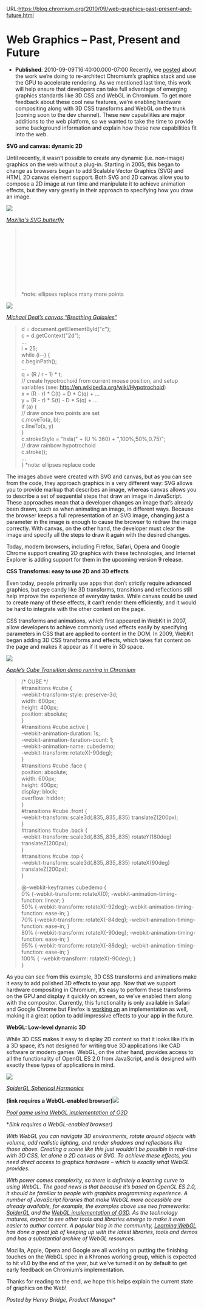 URL:https://blog.chromium.org/2010/09/web-graphics-past-present-and-future.html
# Web Graphics – Past, Present and Future
- **Published**: 2010-09-09T16:40:00.000-07:00
Recently, we [posted](http://blog.chromium.org/2010/08/chromium-graphics-overhaul.html) about the work we’re doing to re-architect Chromium’s graphics stack and use the GPU to accelerate rendering. As we mentioned last time, this work will help ensure that developers can take full advantage of emerging graphics standards like 3D CSS and WebGL in Chromium. To get more feedback about these cool new features, we’re enabling hardware compositing along with 3D CSS transforms and WebGL on the trunk (coming soon to the dev channel). These new capabilities are major additions to the web platform, so we wanted to take the time to provide some background information and explain how these new capabilities fit into the web.  
  
**SVG and canvas: dynamic 2D**  
  
Until recently, it wasn’t possible to create any dynamic (i.e. non-image) graphics on the web without a plug-in. Starting in 2005, this began to change as browsers began to add Scalable Vector Graphics (SVG) and HTML 2D canvas element support. Both SVG and 2D canvas allow you to compose a 2D image at run time and manipulate it to achieve animation effects, but they vary greatly in their approach to specifying how you draw an image.  
  
  
[![](https://blogger.googleusercontent.com/img/b/R29vZ2xl/AVvXsEj3zbDk5PbCPGB57MzPEExdxmE9-EKJGTytfoXWEidMdtps_gOaR8fKjtSRkdXZAMaXfBMC17x1mrlT_byKGyZ_kmF0MizohSoPj5c7IigFHRCY2wFU6GbvsLYYX5zmyvseqhApZWqXXCE/s200/svg-butterfly.png)](http://www.croczilla.com/bits_and_pieces/svg/samples/butterfly/butterfly.svg)  

[*Mozilla's SVG butterfly*](http://www.croczilla.com/bits_and_pieces/svg/samples/butterfly/butterfly.svg)

> <?xml version="1.0"?>  
> <!DOCTYPE svg PUBLIC  
> "-//W3C//DTD SVG 1.1//EN"  
> "http://www.w3.org/Graphics/SVG/1.1/DTD/svg11.dtd">  
> <svg xmlns="http://www.w3.org/2000/svg" xmlns:xlink="http://www.w3.org/1999/xlink">  
> <path style="stroke-width:1; fill:rgb(246,127,0); stroke:none" d="M204.33 13..."/>  
> <path style="stroke-width:1; fill:rgb(0,0,0); stroke:none" d="M203.62 139.62..." />  
> <path style="stroke-width:1; fill:rgb(255,246,227); stroke:none"  
> d="M363.73 85.73 C359.27 86.29 355.23 86.73..."/>  
> </svg>  
>   
> \*note: ellipses replace many more points

  
[![](http://www.chromeexperiments.com/detail/breathing-galaxies/img/ahBjaHJvbWV4cGVyaW1lbnRzchgLEg9FeHBlcmltZW50SW1hZ2UYmdfdAQw/large)](http://www.chromeexperiments.com/detail/breathing-galaxies/)

[*Michael Deal’s canvas “Breathing Galaxies”*](http://www.chromeexperiments.com/detail/breathing-galaxies/)

> d = document.getElementById("c");  
> c = d.getContext("2d");  
> ...  
> i = 25;  
> while (i--) {  
> c.beginPath();  
> ...  
> q = (R / r - 1) \* t;  
> // create hypotrochoid from current mouse position, and setup variables (see: http://en.wikipedia.org/wiki/Hypotrochoid)  
> x = (R - r) \* C(t) + D \* C(q) + ...  
> y = (R - r) \* S(t) - D \* S(q) + ...  
> if (a) {  
> // draw once two points are set  
> c.moveTo(a, b);  
> c.lineTo(x, y)  
> }  
> c.strokeStyle = "hsla(" + (U % 360) + ",100%,50%,0.75)";  
> // draw rainbow hypotrochoid  
> c.stroke();  
> ...  
> } \*note: ellipses replace code

  
  
The images above were created with SVG and canvas, but as you can see from the code, they approach graphics in a very different way: SVG allows you to provide markup that describes an image, whereas canvas allows you to describe a set of sequential steps that draw an image in JavaScript. These approaches mean that a developer changes an image that’s already been drawn, such as when animating an image, in different ways. Because the browser keeps a full representation of an SVG image, changing just a parameter in the image is enough to cause the browser to redraw the image correctly. With canvas, on the other hand, the developer must clear the image and specify all the steps to draw it again with the desired changes.  
  
Today, modern browsers, including Firefox, Safari, Opera and Google Chrome support creating 2D graphics with these technologies, and Internet Explorer is adding support for them in the upcoming version 9 release.  
  
**CSS Transforms: easy to use 2D and 3D effects**  
  
Even today, people primarily use apps that don’t strictly require advanced graphics, but eye candy like 3D transforms, transitions and reflections still help improve the experience of everyday tasks. While canvas could be used to create many of these effects, it can’t render them efficiently, and it would be hard to integrate with the other content on the page.  
  
CSS transforms and animations, which first appeared in WebKit in 2007, allow developers to achieve commonly used effects easily by specifying parameters in CSS that are applied to content in the DOM. In 2009, WebKit began adding 3D CSS transforms and effects, which takes flat content on the page and makes it appear as if it were in 3D space.  
  
[![](https://blogger.googleusercontent.com/img/b/R29vZ2xl/AVvXsEjL3XYVlz3PgbnHJPq_UKSURR7ykjK9HZnfz5mXhZ9OfQ0LP9TaM88kYVouYalQ6-CSxiRNATYJLr_H-8MKmAx5UNgi8a2xk556YKylfwImDPLpeLUJdn6KNjt0tAi_WySFQxBWKsY7lr0/s320/safari.png)](http://developer.apple.com/safaridemos/showcase/transitions/)

[*Apple’s Cube Transition demo running in Chromium*](http://developer.apple.com/safaridemos/showcase/transitions/)

> /\* CUBE \*/  
> #transitions #cube {  
> -webkit-transform-style: preserve-3d;  
> width: 600px;  
> height: 400px;  
> position: absolute;  
> }  
> #transitions #cube.active {  
> -webkit-animation-duration: 1s;  
> -webkit-animation-iteration-count: 1;  
> -webkit-animation-name: cubedemo;  
> -webkit-transform: rotateX(-90deg);  
> }  
> #transitions #cube .face {  
> position: absolute;  
> width: 600px;  
> height: 400px;  
> display: block;  
> overflow: hidden;  
> }  
> #transitions #cube .front {  
> -webkit-transform: scale3d(.835,.835,.835) translateZ(200px);  
> }  
> #transitions #cube .back {  
> -webkit-transform: scale3d(.835,.835,.835) rotateY(180deg) translateZ(200px);  
> }  
> #transitions #cube .top {  
> -webkit-transform: scale3d(.835,.835,.835) rotateX(90deg) translateZ(200px);  
> }  
>   
> @-webkit-keyframes cubedemo {  
> 0% {-webkit-transform: rotateX(0); -webkit-animation-timing-function: linear; }  
> 50% {-webkit-transform: rotateX(-92deg);-webkit-animation-timing-function: ease-in; }  
> 70% {-webkit-transform: rotateX(-84deg); -webkit-animation-timing-function: ease-in; }  
> 80% {-webkit-transform: rotateX(-90deg); -webkit-animation-timing-function: ease-in; }  
> 95% {-webkit-transform: rotateX(-88deg); -webkit-animation-timing-function: ease-in; }  
> 100% { -webkit-transform: rotateX(-90deg); }  
> }

  
As you can see from this example, 3D CSS transforms and animations make it easy to add polished 3D effects to your app. Now that we support hardware compositing in Chromium, it’s easy to perform these transforms on the GPU and display it quickly on screen, so we’ve enabled them along with the compositor. Currently, this functionality is only available in Safari and Google Chrome but Firefox is [working on](https://bugzilla.mozilla.org/show_bug.cgi?id=505115) an implementation as well, making it a great option to add impressive effects to your app in the future.  
  
**WebGL: Low-level dynamic 3D**  
  
While 3D CSS makes it easy to display 2D content so that it looks like it’s in a 3D space, it’s not designed for writing true 3D applications like CAD software or modern games. WebGL, on the other hand, provides access to all the functionality of OpenGL ES 2.0 from JavaScript, and is designed with exactly these types of applications in mind.  
  
[![](https://blogger.googleusercontent.com/img/b/R29vZ2xl/AVvXsEiDTKoLiRRBdQMZV8WujQj4GfM1k8Q7up6HCe6rMV00Lq9hjihDnbrgx56uzxiaxazfzu8y2uNBIC4u3sUGeNIQj66x8yc4Pae4AD6cTho7F2e2VmOZRtdQJ4F3fdeUFFvKEwXPMp6q1MI/s320/sphericalharmonics.png)](http://www.spidergl.org/example.php?id=12)

*[SpiderGL Spherical Harmonics](http://www.spidergl.org/example.php?id=12)*

**(link requires a WebGL-enabled browser)**[![](https://blogger.googleusercontent.com/img/b/R29vZ2xl/AVvXsEhzrlA4KBPpdVoKmtOJrTCB_8kOLwfEqTh3GmWNcU0p37hanbfUOCwb7yjUOorJO4PfR_IxQqS-orLRoD2tAdqQzDlzJanYXv419fDF8ciyCHxhr6hw384NPRrVHXFP5x68kmNbLypqeGg/s320/o3dpool.png)](http://o3d.googlecode.com/svn/trunk/samples_webgl/o3d-webgl-samples/pool.html)

*[Pool game using WebGL implementation of O3D](http://o3d.googlecode.com/svn/trunk/samples_webgl/o3d-webgl-samples/pool.html)*

**(link requires a WebGL-enabled browser)*

*With WebGL you can navigate 3D environments, rotate around objects with volume, add realistic lighting, and render shadows and reflections like those above. Creating a scene like this just wouldn’t be possible in real-time with 3D CSS, let alone a 2D canvas or SVG. To achieve these effects, you need direct access to graphics hardware – which is exactly what WebGL provides.*

  

*With power comes complexity, so there is definitely a learning curve to using WebGL. The good news is that because it’s based on OpenGL ES 2.0, it should be familiar to people with graphics programming experience. A number of JavaScript libraries that make WebGL more accessible are already available, for example, the examples above use two frameworks: [SpiderGL](http://spidergl.org/) and the [WebGL implementation of O3D](http://code.google.com/p/o3d/). As the technology matures, expect to see other tools and libraries emerge to make it even easier to author content. A popular blog in the community, [Learning WebGL](http://learningwebgl.com/blog/) has done a great job of keeping up with the latest libraries, tools and demos and has a substantial archive of WebGL resources.*

  

Mozilla, Apple, Opera and Google are all working on putting the finishing touches on the WebGL spec in a Khronos working group, which is expected to hit v1.0 by the end of the year, but we’ve turned it on by default to get early feedback on Chromium’s implementation.

Thanks for reading to the end, we hope this helps explain the current state of graphics on the Web!

  
  

*Posted by Henry Bridge, Product Manager**